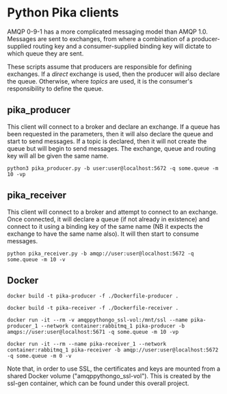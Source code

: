 # Python Pika clients

AMQP 0-9-1 has a more complicated messaging model than AMQP 1.0.  Messages are sent to exchanges, from where a combination of a producer-supplied routing key and a consumer-supplied binding key will dictate to which queue they are sent.

These scripts assume that producers are responsible for defining exchanges.  If a *direct* exchange is used, then the producer will also declare the queue.  Otherwise, where *topics* are used, it is the consumer's responsibility to define the queue.


## pika_producer

This client will connect to a broker and declare an exchange.  If a queue has been requested in the parameters, then it will also declare the queue and start to send messages.  If a topic is declared, then it will not create the queue but will begin to send messages.  The exchange, queue and routing key will all be given the same name.

    python3 pika_producer.py -b user:user@localhost:5672 -q some.queue -m 10 -vp


## pika_receiver

This client will connect to a broker and attempt to connect to an exchange.  Once connected, it will declare a queue (if not already in existence) and connect to it using a binding key of the same name (NB it expects the exchange to have the same name also).  It will then start to consume messages.

    python pika_receiver.py -b amqp://user:user@localhost:5672 -q some.queue -m 10 -v


## Docker

    docker build -t pika-producer -f ./Dockerfile-producer .

    docker build -t pika-receiver -f ./Dockerfile-receiver .

    docker run -it --rm -v amqppythongo_ssl-vol:/mnt/ssl --name pika-producer_1 --network container:rabbitmq_1 pika-producer -b amqps://user:user@localhost:5671 -q some.queue -m 10 -vp

    docker run -it --rm --name pika-receiver_1 --network container:rabbitmq_1 pika-receiver -b amqp://user:user@localhost:5672 -q some.queue -m 0 -v

Note that, in order to use SSL, the certificates and keys are mounted from a shared Docker volume ("amqppythongo_ssl-vol").  This is created by the ssl-gen container, which can be found under this overall project.
